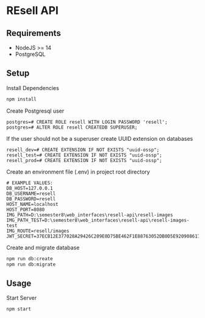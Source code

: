 # REsell API

## Requirements

* NodeJS >= 14
* PostgreSQL

## Setup

Install Dependencies

```sh
npm install
```

Create Postgresql user

```
postgres=# CREATE ROLE resell WITH LOGIN PASSWORD 'resell';
postgres=# ALTER ROLE resell CREATEDB SUPERUSER;
```

If the user should not be a superuser create UUID extension on databases

```
resell_dev=# CREATE EXTENSION IF NOT EXISTS "uuid-ossp";
resell_test=# CREATE EXTENSION IF NOT EXISTS "uuid-ossp";
resell_prod=# CREATE EXTENSION IF NOT EXISTS "uuid-ossp";
```

Create an environment file (.env) in project root directory

```
# EXAMPLE VALUES:
DB_HOST=127.0.0.1
DB_USERNAME=resell
DB_PASSWORD=resell
HOST_NAME=localhost
HOST_PORT=8080
IMG_PATH=D:\semester8\web_interfaces\resell-api\resell-images
IMG_PATH_TEST=D:\semester8\web_interfaces\resell-api\resell-images-test
IMG_ROUTE=resell/images
JWT_SECRET=37ECB12E377028A29426C209E0D75BE462F1E88763052DB0D5E920908617D7E3
```

Create and migrate database

```sh
npm run db:create
npm run db:migrate
```

## Usage

Start Server

```sh
npm start
```
